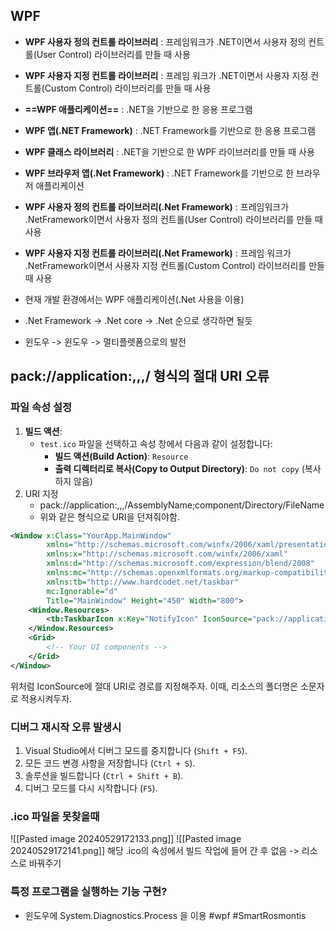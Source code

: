 ## WPF
- **WPF 사용자 정의 컨트롤 라이브러리** : 프레임워크가 .NET이면서 사용자 정의 컨트롤(User Control) 라이브러리를 만들 때 사용
- **WPF 사용자 지정 컨트롤 라이브러리** : 프레임 워크가 .NET이면서 사용자 지정 컨트롤(Custom Control) 라이브러리를 만들 때 사용
- **==WPF 애플리케이션==** : .NET을 기반으로 한 응용 프로그램
- **WPF 앱(.NET Framework)** : .NET Framework를 기반으로 한 응용 프로그램
- **WPF 클래스 라이브러리** : .NET을 기반으로 한 WPF 라이브러리를 만들 때 사용
- **WPF 브라우저 앱(.Net Framework)** : .NET Framework를 기반으로 한 브라우저 애플리케이션
- **WPF 사용자 정의 컨트롤 라이브러리(.Net Framework)** : 프레임워크가 .NetFramework이면서 사용자 정의 컨트롤(User Control) 라이브러리를 만들 때 사용
- **WPF 사용자 지정 컨트롤 라이브러리(.Net Framework)** : 프레임 워크가 .NetFramework이면서 사용자 지정 컨트롤(Custom Control) 라이브러리를 만들 때 사용

- 현재 개발 환경에서는 WPF 애플리케이션(.Net 사용을 이용)
- .Net Framework -> .Net core -> .Net 순으로 생각하면 될듯
- 윈도우 -> 윈도우 -> 멀티플렛폼으로의 발전

## pack://application:,,,/ 형식의 절대 URI 오류
### 파일 속성 설정

1. **빌드 액션**:
    - `test.ico` 파일을 선택하고 속성 창에서 다음과 같이 설정합니다:
        - **빌드 액션(Build Action)**: `Resource`
        - **출력 디렉터리로 복사(Copy to Output Directory)**: `Do not copy` (복사하지 않음)
2. URI 지정
	- pack://application:,,,/AssemblyName;component/Directory/FileName
	- 위와 같은 형식으로 URI을 던져줘야함.
```xml
<Window x:Class="YourApp.MainWindow"
        xmlns="http://schemas.microsoft.com/winfx/2006/xaml/presentation"
        xmlns:x="http://schemas.microsoft.com/winfx/2006/xaml"
        xmlns:d="http://schemas.microsoft.com/expression/blend/2008"
        xmlns:mc="http://schemas.openxmlformats.org/markup-compatibility/2006"
        xmlns:tb="http://www.hardcodet.net/taskbar"
        mc:Ignorable="d"
        Title="MainWindow" Height="450" Width="800">
    <Window.Resources>
        <tb:TaskbarIcon x:Key="NotifyIcon" IconSource="pack://application:,,,/chatClient;component/resource/test.ico" ToolTipText="Your App"/>
    </Window.Resources>
    <Grid>
        <!-- Your UI components -->
    </Grid>
</Window>

```
위처럼 IconSource에 절대 URI로 경로를 지정해주자. 이때, 리소스의 폴더명은 소문자로 적용시켜두자.
### 디버그 재시작 오류 발생시
1. Visual Studio에서 디버그 모드를 중지합니다 (`Shift + F5`).
2. 모든 코드 변경 사항을 저장합니다 (`Ctrl + S`).
3. 솔루션을 빌드합니다 (`Ctrl + Shift + B`).
4. 디버그 모드를 다시 시작합니다 (`F5`).
### .ico 파일을 못찾을때
![[Pasted image 20240529172133.png]]
![[Pasted image 20240529172141.png]]
해당 .ico의 속성에서 빌드 작업에 들어 간 후
없음 -> 리소스로 바꿔주기

### 특정 프로그램을 실행하는 기능 구현?
- 윈도우에 System.Diagnostics.Process 을 이용
#wpf #SmartRosmontis